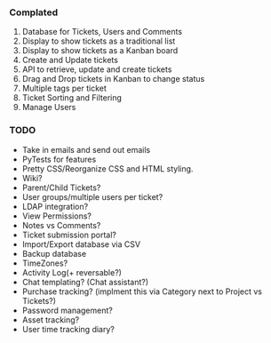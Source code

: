 ### Complated

1. Database for Tickets, Users and Comments
2. Display to show tickets as a traditional list
3. Display to show tickets as a Kanban board
4. Create and Update tickets
5. API to retrieve, update and create tickets
6. Drag and Drop tickets in Kanban to change status
7. Multiple tags per ticket
8. Ticket Sorting and Filtering
9. Manage Users


### TODO

* Take in emails and send out emails  
* PyTests for features
* Pretty CSS/Reorganize CSS and HTML styling.
* Wiki?
* Parent/Child Tickets?
* User groups/multiple users per ticket?
* LDAP integration?
* View Permissions?
* Notes vs Comments?
* Ticket submission portal?
* Import/Export database via CSV
* Backup database
* TimeZones?
* Activity Log(+ reversable?)
* Chat templating? (Chat assistant?)
* Purchase tracking? (implment this via Category next to Project vs Tickets?)
* Password management?
* Asset tracking?
* User time tracking diary?